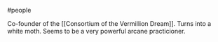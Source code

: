 #people

Co-founder of the [[Consortium of the Vermillion Dream]]. Turns into a white moth. Seems to be a very powerful arcane practicioner.